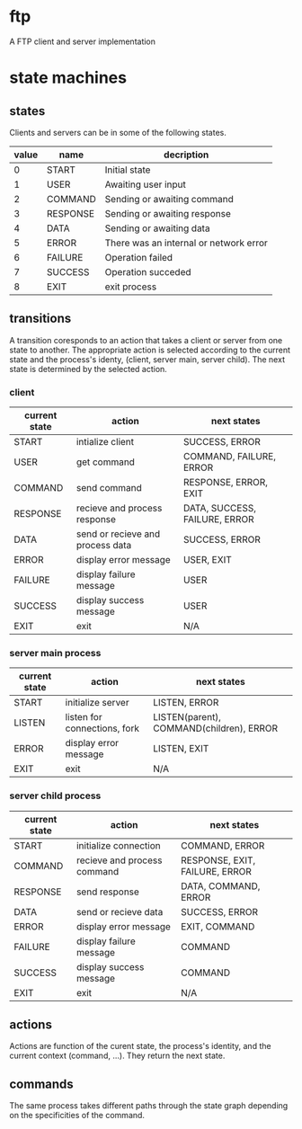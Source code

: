# ftp
A FTP client and server implementation

# state machines

## states

Clients and servers can be in some of the following states.

|value|name|decription|
|-|-|-|
|0|START|Initial state|
|1|USER|Awaiting user input|
|2|COMMAND|Sending or awaiting command|
|3|RESPONSE|Sending or awaiting response|
|4|DATA|Sending or awaiting data|
|5|ERROR|There was an internal or network error|
|6|FAILURE|Operation failed|
|7|SUCCESS|Operation succeded|
|8|EXIT|exit process|

## transitions

A transition coresponds to an action that takes a client or server from one state to another.
The appropriate action is selected according to the current state and the process's identy, (client, server main, server child).
The next state is determined by the selected action.

### client

|current state|action|next states|
|-|-|-|
|START|intialize client|SUCCESS, ERROR|
|USER|get command|COMMAND, FAILURE, ERROR|
|COMMAND|send command|RESPONSE, ERROR, EXIT|
|RESPONSE|recieve and process response|DATA, SUCCESS, FAILURE, ERROR|
|DATA|send or recieve and process data|SUCCESS, ERROR|
|ERROR|display error message|USER, EXIT|
|FAILURE|display failure message|USER|
|SUCCESS|display success message|USER|
|EXIT|exit|N/A|

### server main process

|current state|action|next states|
|-|-|-|
|START|initialize server|LISTEN, ERROR|
|LISTEN|listen for connections, fork|LISTEN(parent), COMMAND(children), ERROR|
|ERROR|display error message|LISTEN, EXIT|
|EXIT|exit|N/A|

### server child process

|current state|action|next states|
|-|-|-|
|START|initialize connection|COMMAND, ERROR|
|COMMAND|recieve and process command|RESPONSE, EXIT, FAILURE, ERROR|
|RESPONSE|send response|DATA, COMMAND, ERROR|
|DATA|send or recieve data|SUCCESS, ERROR|
|ERROR|display error message|EXIT, COMMAND|
|FAILURE|display failure message|COMMAND|
|SUCCESS|display success message|COMMAND|
|EXIT|exit|N/A|

## actions

Actions are function of the curent state, the process's identity, and the current context (command, ...).
They return the next state.

## commands

The same process takes different paths through the state graph depending on the specificities of the command.

